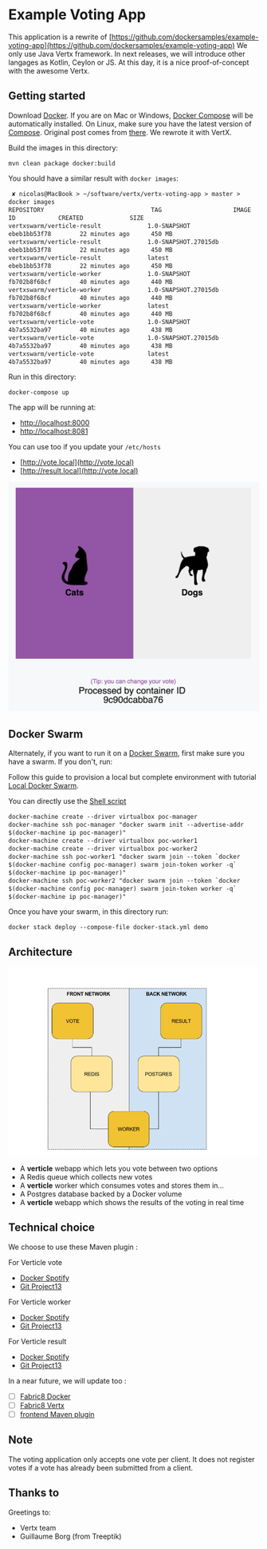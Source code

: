 Example Voting App
=========

This application is a rewrite of [https://github.com/dockersamples/example-voting-app](https://github.com/dockersamples/example-voting-app)
We only use Java Vertx framework. In next releases, we will introduce other langages as Kotlin, Ceylon or JS.
At this day, it is a nice proof-of-concept with the awesome Vertx.

Getting started
---------------

Download [Docker](https://www.docker.com/products/overview). If you are on Mac or Windows, [Docker Compose](https://docs.docker.com/compose) will be automatically installed. On Linux, make sure you have the latest version of [Compose](https://docs.docker.com/compose/install/).
Original post comes from [there](https://github.com/docker/example-voting-app). We rewrote it with VertX.

Build the images in this directory:
```
mvn clean package docker:build
```

You should have a similar result with `docker images`:

```
 ✘ nicolas@MacBook > ~/software/vertx/vertx-voting-app > master > docker images 
REPOSITORY                              TAG                    IMAGE ID            CREATED             SIZE
vertxswarm/verticle-result             1.0-SNAPSHOT           ebeb1bb53f78        22 minutes ago      450 MB
vertxswarm/verticle-result             1.0-SNAPSHOT.27015db   ebeb1bb53f78        22 minutes ago      450 MB
vertxswarm/verticle-result             latest                 ebeb1bb53f78        22 minutes ago      450 MB
vertxswarm/verticle-worker             1.0-SNAPSHOT           fb702b8f68cf        40 minutes ago      440 MB
vertxswarm/verticle-worker             1.0-SNAPSHOT.27015db   fb702b8f68cf        40 minutes ago      440 MB
vertxswarm/verticle-worker             latest                 fb702b8f68cf        40 minutes ago      440 MB
vertxswarm/verticle-vote               1.0-SNAPSHOT           4b7a5532ba97        40 minutes ago      438 MB
vertxswarm/verticle-vote               1.0-SNAPSHOT.27015db   4b7a5532ba97        40 minutes ago      438 MB
vertxswarm/verticle-vote               latest                 4b7a5532ba97        40 minutes ago      438 MB
```

Run in this directory:
```
docker-compose up
```
The app will be running at:
* [http://localhost:8000](http://localhost:8000) 
* [http://localhost:8081](http://localhost:8081)

You can use too if you update your `/etc/hosts` 
* [http://vote.local](http://vote.local)
* [http://result.local](http://vote.local)

![Voting server side](./images/votingapp.png)

Docker Swarm
-----

Alternately, if you want to run it on a [Docker Swarm](https://docs.docker.com/engine/swarm/), first make sure you have a swarm. If you don't, run:

Follow this guide to provision a local but complete environment with tutorial [Local Docker Swarm](./SWARM.md).

You can directly use the [Shell script](./swarm-init.sh) 

```
docker-machine create --driver virtualbox poc-manager
docker-machine ssh poc-manager "docker swarm init --advertise-addr $(docker-machine ip poc-manager)"
docker-machine create --driver virtualbox poc-worker1
docker-machine create --driver virtualbox poc-worker2
docker-machine ssh poc-worker1 "docker swarm join --token `docker $(docker-machine config poc-manager) swarm join-token worker -q` $(docker-machine ip poc-manager)"
docker-machine ssh poc-worker2 "docker swarm join --token `docker $(docker-machine config poc-manager) swarm join-token worker -q` $(docker-machine ip poc-manager)"
```

Once you have your swarm, in this directory run:
```
docker stack deploy --compose-file docker-stack.yml demo
```


Architecture
-----

![Architecture diagram](./images/architecture.png)

* A **verticle** webapp which lets you vote between two options
* A Redis queue which collects new votes
* A **verticle** worker which consumes votes and stores them in…
* A Postgres database backed by a Docker volume
* A **verticle** webapp which shows the results of the voting in real time

Technical choice
-----

We choose to use these Maven plugin :

For Verticle vote 

* [Docker Spotify](https://github.com/spotify/docker-maven-plugin) 
* [Git Project13](https://github.com/ktoso/maven-git-commit-id-plugin)

For Verticle worker
* [Docker Spotify](https://github.com/spotify/docker-maven-plugin) 
* [Git Project13](https://github.com/ktoso/maven-git-commit-id-plugin)

For Verticle result

* [Docker Spotify](https://github.com/spotify/docker-maven-plugin) 
* [Git Project13](https://github.com/ktoso/maven-git-commit-id-plugin)

In a near future, we will update  too :
- [ ] [Fabric8 Docker](https://github.com/fabric8io/docker-maven-plugin)
- [ ] [Fabric8 Vertx](https://vmp.fabric8.io/)
- [ ] [frontend Maven plugin](https://github.com/eirslett/frontend-maven-plugin)

Note
----

The voting application only accepts one vote per client. It does not register votes if a vote has already been submitted from a client.

Thanks to
----
Greetings to:
* Vertx team 
* Guillaume Borg (from Treeptik)

